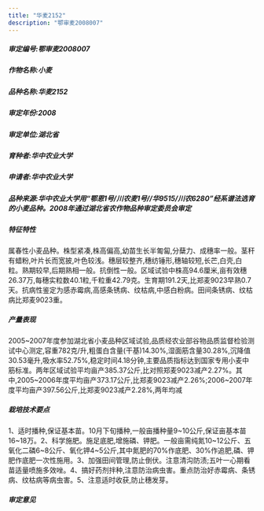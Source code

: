 ```yaml
---
title: "华麦2152"
description: "鄂审麦2008007"
---
```

##### 审定编号:鄂审麦2008007

##### 作物名称:小麦

##### 品种名称:华麦2152

##### 审定年份:2008

##### 审定单位:湖北省

##### 育种者:华中农业大学

##### 申请者:华中农业大学

##### 品种来源:华中农业大学用“鄂恩1号/川农麦1号//华9515/川农6280”经系谱法选育的小麦品种。2008年通过湖北省农作物品种审定委员会审定

##### 特征特性
属春性小麦品种。株型紧凑,株高偏高,幼苗生长半匍匐,分蘖力、成穗率一般。茎秆有蜡粉,叶片长而宽披,叶色较浅。穗层较整齐,穗纺锤形,穗轴较短,长芒,白壳,白粒。熟期较早,后期熟相一般。抗倒性一般。区域试验中株高94.6厘米,亩有效穗26.37万,每穗实粒数40.1粒,千粒重42.79克。生育期191.2天,比郑麦9023早熟0.7天。抗病性鉴定为感赤霉病,高感条锈病、纹枯病,中感白粉病。田间条锈病、纹枯病比郑麦9023重。

##### 产量表现
2005~2007年度参加湖北省小麦品种区域试验,品质经农业部谷物品质监督检验测试中心测定,容重782克/升,粗蛋白含量(干基)14.30%,湿面筋含量30.28%,沉降值30.53毫升,吸水率52.75%,稳定时间4.18分钟,主要品质指标达到国家专用小麦中筋标准。两年区域试验平均亩产385.37公斤,比对照郑麦9023减产2.27%。其中,2005~2006年度平均亩产373.17公斤,比郑麦9023减产2.26%;2006~2007年度平均亩产397.56公斤,比郑麦9023减产2.28%,两年均减

##### 栽培技术要点
1、适时播种,保证基本苗。10月下旬播种,一般亩播种量9~10公斤,保证亩基本苗16~18万。2、科学施肥。施足底肥,增施磷、钾肥。一般亩需纯氮10~12公斤、五氧化二磷6~8公斤、氧化钾4~5公斤,其中氮肥的70%作底肥、30%作追肥,磷、钾肥作底肥一次性施用。3、加强田间管理,防止倒伏。注意清沟防渍;五叶一心期看苗适量喷施多效唑。4、搞好药剂拌种,注意防治病虫害。重点防治好赤霉病、条锈病、纹枯病等病虫害。5、注意适时收获,防止穗发芽。

##### 审定意见

